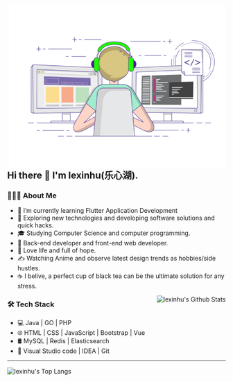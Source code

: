 <img align="right" alt="GIF" src="https://raw.githubusercontent.com/devSouvik/devSouvik/master/gif3.gif" width="500" />

## Hi there 👋  I'm lexinhu(乐心湖).

### 👨🏻‍💻 About Me 

- 🔭 I’m currently learning Flutter Application Development
- 🤔 Exploring new technologies and developing software solutions and quick hacks.
- 🎓 Studying Computer Science and computer programming.
- 💼 Back-end developer and front-end web developer.
- 🌱 Love life and full of hope.
- ✍️ Watching Anime and observe latest design trends as hobbies/side hustles.
- ☕ I belive, a perfect cup of black tea can be the ultimate solution for any stress. 

<img align="right" src="https://github-readme-stats.vercel.app/api?username=lexinhu&show_icons=true" alt="lexinhu's Github Stats">

### 🛠 Tech Stack

- 💻 Java | GO | PHP  
- 🌐 HTML | CSS | JavaScript | Bootstrap | Vue
- 🛢  MySQL | Redis | Elasticsearch
- 🔧 Visual Studio code | IDEA | Git

---

<img align="center" src="https://github-readme-stats.vercel.app/api/top-langs/?username=lexinhu" alt="lexinhu's Top Langs">


